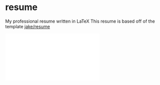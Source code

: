 # resume
My professional resume written in LaTeX
This resume is based off of the template [jake/resume](https://github.com/jake/resume/)

![Resume Preview](resume.pdf)
